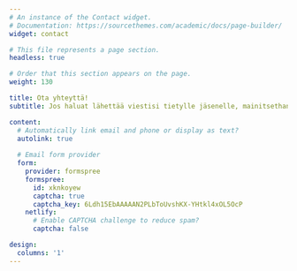 ```yaml
---
# An instance of the Contact widget.
# Documentation: https://sourcethemes.com/academic/docs/page-builder/
widget: contact

# This file represents a page section.
headless: true

# Order that this section appears on the page.
weight: 130

title: Ota yhteyttä!
subtitle: Jos haluat lähettää viestisi tietylle jäsenelle, mainitsethan kenelle!  Tiimimme löydät **[täältä!](/people)**

content:
  # Automatically link email and phone or display as text?
  autolink: true
  
  # Email form provider
  form:
    provider: formspree
    formspree:
      id: xknkoyew
      captcha: true
      captcha_key: 6Ldh15EbAAAAAN2PLbToUvshKX-YHtkl4xOL5OcP
    netlify:
      # Enable CAPTCHA challenge to reduce spam?
      captcha: false

design:
  columns: '1'
---
```

